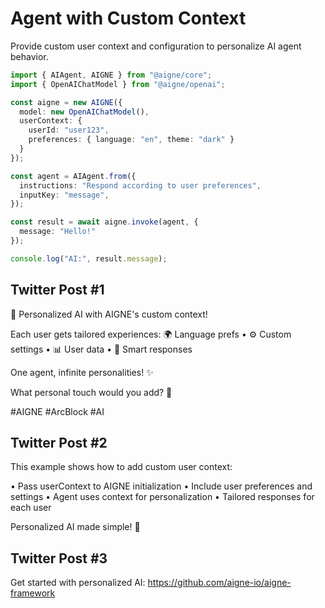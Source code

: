 # Agent with Custom Context

Provide custom user context and configuration to personalize AI agent behavior.

```typescript
import { AIAgent, AIGNE } from "@aigne/core";
import { OpenAIChatModel } from "@aigne/openai";

const aigne = new AIGNE({
  model: new OpenAIChatModel(),
  userContext: {
    userId: "user123",
    preferences: { language: "en", theme: "dark" }
  }
});

const agent = AIAgent.from({
  instructions: "Respond according to user preferences",
  inputKey: "message",
});

const result = await aigne.invoke(agent, {
  message: "Hello!"
});

console.log("AI:", result.message);
```

## Twitter Post #1

👤 Personalized AI with AIGNE's custom context!

Each user gets tailored experiences:
🌍 Language prefs • ⚙️ Custom settings • 📊 User data • 💬 Smart responses

One agent, infinite personalities! ✨

What personal touch would you add? 🤔

#AIGNE #ArcBlock #AI

## Twitter Post #2

This example shows how to add custom user context:

• Pass userContext to AIGNE initialization
• Include user preferences and settings
• Agent uses context for personalization
• Tailored responses for each user

Personalized AI made simple! 👤

## Twitter Post #3

Get started with personalized AI: https://github.com/aigne-io/aigne-framework
